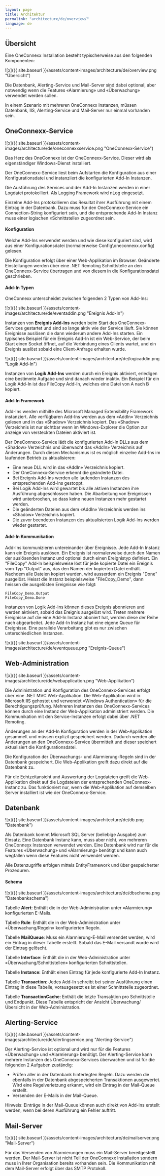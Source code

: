 ```yaml
---
layout: page
title: Architektur
permalink: "architecture/de/overview/"
language: de
---
```


## Übersicht

Eine OneConnexx Installation besteht typischerweise aus den folgenden Komponenten:

![x]({{ site.baseurl }}/assets/content-images/architecture/de/overview.png "Übersicht")

Die Datenbank, Alerting-Service und Mail-Server sind dabei optional, aber notwendig wenn die Features «Alarmierung» und «Überwachung» verwendet werden sollen.

In einem Szenario mit mehreren OneConnexx Instanzen, müssen Datenbank, IIS, Alerting-Service und Mail-Server nur einmal vorhanden sein.

## OneConnexx-Service

![x]({{ site.baseurl }}/assets/content-images/architecture/de/oneconnexxservice.png "OneConnexx-Service")

Das Herz des OneConnexx ist der OneConnexx-Service. Dieser wird als eigenständiger Windows-Dienst installiert.

Der OneConnexx-Service liest beim Aufstarten die Konfiguration aus einer Konfigurationsdatei und instanziiert die konfigurierten Add-In Instanzen.

Die Ausführung des Services und der Add-In Instanzen werden in einer Logdatei protokolliert. Als Logging Framework wird nLog eingesetzt.

Einzelne Add-Ins protokollieren das Resultat ihrer Ausführung mit einem Eintrag in der Datenbank. Dazu muss für den OneConnexx-Service ein Connection-String konfiguriert sein, und die entsprechende Add-In Instanz muss einer logischen «Schnittstelle» zugeordnet sein.

#### Konfiguration

Welche Add-Ins verwendet werden und wie diese konfiguriert sind, wird aus einer Konfigurationsdatei
(normalerweise Config\oneconnexx.config) gelesen.

Die Konfiguration erfolgt über einer Web-Applikation im Browser. Geänderte Einstellungen werden über
eine .NET Remoting Schnittstelle an den OneConnexx-Service übertragen und von diesem in die Konfigurationsdatei geschrieben.

#### Add-In Typen

OneConnexx unterscheidet zwischen folgenden 2 Typen von Add-Ins:

![x]({{ site.baseurl }}/assets/content-images/architecture/de/eventaddin.png "Ereignis Add-In")

Instanzen von **Ereignis Add-Ins** werden beim Start des OneConnexx-Services gestartet und sind so lange aktiv
wie der Service läuft. Sie können Ereignisse auslösen die dann wiederum andere Add-Ins starten. Ein typisches Beispiel
für ein Ereignis Add-In ist ein Web-Service, der beim Start einen Socket öffnet, auf die Verbindung eines Clients wartet,
und ein Ereignis auslöst sobald eine Client-Anfrage erhalten wurde.

![x]({{ site.baseurl }}/assets/content-images/architecture/de/logicaddin.png "Logik Add-In")

Instanzen von **Logik Add-Ins** werden durch ein Ereignis aktiviert, erledigen eine bestimmte Aufgabe und sind danach
wieder inaktiv. Ein Beispiel für ein Logik Add-In ist das FileCopy Add-In, welches eine Datei von A nach B kopiert.

#### Add-In Framework

Add-Ins werden mithilfe des Microsoft Managed Extensibility Framework instanziert. Alle verfügbaren Add-Ins
werden aus dem «AddIn» Verzeichnis gelesen und in das «Shadow» Verzeichnis kopiert. Das «Shadow» Verzeichnis
ist nur sichtbar wenn im Windows-Explorer die Option zur anzeige von versteckten Dateien aktiviert ist.

Der OneConnexx-Service lädt die konfigurierten Add-In DLLs aus dem «Shadow» Verzeichnis und überwacht das «AddIn» Verzeichnis auf Änderungen.
Durch diesen Mechanismus ist es möglich einzelne Add-Ins im laufenden Betrieb zu aktualisieren:

* Eine neue DLL wird in das «AddIn» Verzeichnis kopiert.
* Der OneConnexx-Service erkennt die geänderte Datei.
* Bei Ereignis Add-Ins werden alle laufenden Instanzen des entsprechenden Add-Ins  gestoppt.
* Bei Logik Add-Ins wird gewartet bis alle aktiven Instanzen ihre Ausführung abgeschlossen haben.
Die Abarbeitung von Ereignissen wird unterbrochen, so dass keine neuen Instanzen mehr gestartet werden.
* Die geänderten Dateien aus dem «AddIn» Verzeichnis werden ins «Shadow» Verzeichnis kopiert.
* Die zuvor beendeten Instanzen des aktualisierten Logik Add-Ins werden wieder gestartet.

#### Add-In Kommunikation

Add-Ins kommunizieren untereinander über Ereignisse. Jede Add-In Instanz kann ein Ereignis auslösen. Ein Ereignis ist
normalerweise durch den Namen der auslösenden Instanz und optional durch einen Ereignistyp definiert. Ein "FileCopy" Add-In
beispielsweise löst für jede kopierte Datei ein Ereignis vom Typ "Output" aus, das den Namen der kopierten Datei enthält.
Nachdem alle Dateien kopiert wurden, wird ausserdem ein Ereignis "Done" ausgelöst. Heisst die Instanz beispielsweise "FileCopy_Demo",
dann heissen die ausgelösten Ereignisse wie folgt:

```
FileCopy_Demo.Output
FileCopy_Demo.Done
```

Instanzen von Logik Add-Ins können dieses Ereignis abonnieren und werden aktiviert, sobald das Ereignis ausgelöst wird.
Treten mehrere Ereignisse auf die eine Add-In Instanz aboniert hat, werden diese der Reihe nach abgearbeitet. Jede Add-In Instanz
hat eine eigene Queue für Ereignisse. Eine parallele Verarbeitung gibt es nur zwischen unterschiedlichen Instanzen.

![x]({{ site.baseurl }}/assets/content-images/architecture/de/eventqueue.png "Ereignis-Queue")

## Web-Administration

![x]({{ site.baseurl }}/assets/content-images/architecture/de/webapplication.png "Web-Applikation")

Die Administration und Konfiguration des OneConnexx-Services erfolgt über eine .NET MVC Web-Applikation.
Die Web-Applikation wird in Microsoft IIS gehostet und verwendet «Windows Authentication» für die Berechtigungsprüfung.
Mehreren Instanzen des OneConnexx-Services können durch eine Instanz der Web-Applikation administriert werden.
Die Kommunikation mit den Service-Instanzen erfolgt dabei über .NET Remoting.

Änderungen an der Add-In Konfiguration werden in der Web-Applikation gesammelt und müssen explizit gespeichert werden.
Dadurch werden alle Änderungen an den OneConnexx-Service übermittelt und dieser speichert aktualisiert die Konfigurationsdatei.

Die Konfiguration der Überwachungs- und Alarmierung-Regeln sind in der Datenbank gespeichert. Die Web-Applikation greift
dazu direkt auf die Datenbank zu.

Für die Echtzeitansicht und Auswertung der Logdateien greift die Web-Applikation direkt auf die Logdateien der
entsprechenden OneConnexx-Instanz zu. Das funktioniert nur, wenn die Web-Applikation auf demselben Server installiert
ist wie der OneConnexx-Service.

## Datenbank

![x]({{ site.baseurl }}/assets/content-images/architecture/de/db.png "Datenbank")

Als Datenbank kommt Microsoft SQL Server (beliebige Ausgabe) zum Einsatz. Eine Datenbank Instanz kann, muss aber nicht,
von mehreren OneConnexx Instanzen verwendet werden. Eine Datenbank wird nur für die Features «Überwachung» und «Alarmierung»
benötigt und kann auch wegfallen wenn diese Features nicht verwendet werden.

Alle Datenzugriffe erfolgen mittels EntityFramework und über gespeicherter Prozeduren.

#### Schema

![x]({{ site.baseurl }}/assets/content-images/architecture/de/dbschema.png "Datenbankschema")

Tabelle **Alert**: Enthält die in der Web-Administration unter «Alarmierung» konfigurierten E-Mails. 

Tabelle **Rule**: Enthält die in der Web-Administration unter «Überwachung/Regeln» konfigurierten Regeln.

Tabelle **MailQueue**: Muss ein Alarmierung-E-Mail versendet werden, wird ein Eintrag in dieser Tabelle erstellt. Sobald das E-Mail versandt wurde wird der Eintrag gelöscht.

Tabelle **Interface**: Enthält die in der Web-Administration unter «Überwachung/Schnittstellen» konfigurierten Schnittstellen.

Tabelle **Instance**: Enthält einen Eintrag für jede konfigurierte Add-In Instanz.

Tabelle **Transaction**: Jedes Add-In schreibt bei seiner Ausführung einen Eintrag in diese Tabelle, vorausgesetzt es ist einer Schnittstelle zugeordnet.

Tabelle **TransactionCache**: Enthält die letzte Transaktion pro Schnittstelle und Endpunkt. Diese Tabelle entspricht der Ansicht Überwachung/Übersicht in der Web-Administration.


## Alerting-Service

![x]({{ site.baseurl }}/assets/content-images/architecture/de/alertingservice.png "Alerting-Service")

Der Alerting-Service ist optional und wird nur für die Features «Überwachung» und «Alarmierung» benötigt.
Der Alerting-Service kann mehrere Instanzen des OneConnexx-Services überwachen und ist für die folgenden 2 Aufgaben zuständig:

* Prüfen aller in der Datenbank hinterlegten Regeln. Dazu werden die ebenfalls in der Datenbank abgespeicherten Transaktionen ausgewertet. Wird eine Regelverletzung erkannt, wird ein Eintrag in der Mail-Queue erstellt.
* Versenden der E-Mails in der Mail-Queue.

Hinweis: Einträge in der Mail-Queue können auch direkt von Add-Ins erstellt werden, wenn bei deren Ausführung ein Fehler auftritt.

## Mail-Server

![x]({{ site.baseurl }}/assets/content-images/architecture/de/mailserver.png "Mail-Server")

Für das Versenden von Alarmierungen muss ein Mail-Server bereitgestellt werden.
Der Mail-Server ist nicht Teil der OneConnexx Installation sondern muss in Ihrer Organisation bereits vorhanden sein.
Die Kommunikation mit dem Mail-Server erfolgt über das SMTP Protokoll.

